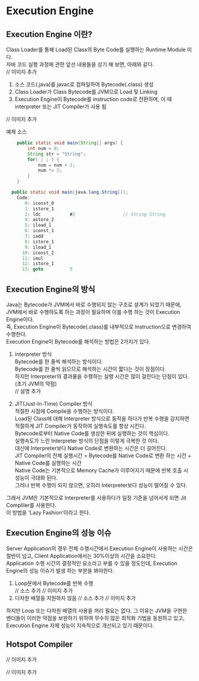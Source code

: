 # Execution Engine
## Execution Engine 이란?
Class Loader를 통해 Load된 Class의 Byte Code를 실행하는 Runtime Module 이다.  
자바 코드 실행 과정에 관한 앞선 내용들을 상기 해 보면, 아래와 같다.  
// 이미지 추가
1. 소스 코드(.java)를 javac로 컴파일하여 Bytecode(.class) 생성
2. Class Loader가 Class Bytecode를 JVM으로 Load 및 Linking
3. Execution Engine이 Bytecode를 instruction code로 전환하며, 이 때 interpreter 또는 JIT Compiler가 사용 됨

// 이미지 추가

예제 소스
```java
	public static void main(String[] args) {
		int num = 0;
		String str = "String";
		for( ; ; ) {
			num = num + 1;
			num *= 2;
		}
	}
```

```java
  public static void main(java.lang.String[]);
    Code:
       0: iconst_0
       1: istore_1
       2: ldc           #2                  // String String
       4: astore_2
       5: iload_1
       6: iconst_1
       7: iadd
       8: istore_1
       9: iload_1
      10: iconst_2
      11: imul
      12: istore_1
      13: goto          5

```

## Execution Engine의 방식
Java는 Bytecode가 JVM에서 바로 수행되지 않는 구조로 설계가 되었기 때문에, JVM에서 바로 수행하도록 하는 과정이 필요하며 이를 수행 하는 것이 Execution Engine이다.  
즉, Execution Engine이 Bytecode(.class)를 내부적으로 Instruction으로 변경하여 수행한다.  
Execution Engine이 Bytecode를 해석하는 방법은 2가지가 있다.  

1. interpreter 방식  
Bytecode를 한 줄씩 해석하는 방식이다.  
Bytecode를 한 줄씩 읽으므로 해석하는 시간이 짧다는 것이 장점이다.  
하지만 Interpreter의 결과물을 수행하는 실행 시간은 많이 걸린다는 단점이 있다.(초기 JVM의 약점)  
// 설명 추가

2. JIT(Just-In-Time) Compiler 방식  
적절한 시점에 Compile을 수행하는 방식이다.  
Load된 Class에 대해 Interpreter 방식으로 동작을 하다가 반복 수행을 감지하면 적절하게 JIT Compiler가 동작하여 실행속도를 향상 시킨다.  
Bytecode로부터 Native Code를 생성한 뒤에 실행하는 것이 핵심이다.  
실행속도가 느린 Interpreter 방식의 단점을 이렇게 극복한 것 이다.  
대신에 Interpreter보다 Native Code로 변환하는 시간은 더 길어진다.  
JIT Compiler의 전체 실행시간 = Bytecode를 Native Code로 변환 하는 시간 + Native Code를 실행하는 시간  
Native Code는 기본적으로 Memory Cache가 이루어지기 때문에 반복 호출 시 성능이 극대화 된다.  
그러나 반복 수행이 되지 않으면, 오히러 Interpreter보다 성능이 떨어질 수 있다.  

그래서 JVM은 기본적으로 Interpreter를 사용하다가 일정 기준을 넘어서게 되면 Jit Compliler를 사용한다.  
이 방법을 'Lazy Fashion'이라고 한다.  


## Execution Engine의 성능 이슈
Server Application의 경우 전체 수행시간에서 Execution Engine이 사용하는 시간은 절반이 넘고, Client Application에서는 30%이상의 시간을 소요한다.  
Application 수행 시간의 결정적인 요소라고 부를 수 있을 정도인데, Execution Engine의 성능 이슈가 발생 하는 부분을 봐야한다.  
1. Loop문에서 Bytecode를 반복 수행  
// 소스 추가
// 이미지 추가
2. 다차원 배열을 지원하지 않음
// 소스 추가
// 이미지 추가

하지만 Loop 또는 다차원 배열의 사용을 꺼리 필요는 없다. 그 이유는 JVM을 구현한 벤더들이 이러한 약점을 보완하기 위하여 무수히 많은 최적화 기법을 동원하고 있고, Execution Engine 자체 성능이 지속적으로 개선되고 있기 때문이다.

## Hotspot Compiler
// 이미지 추가

// 이미지 추가